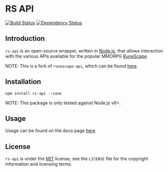 # RS API

[![Build Status](https://api.travis-ci.org/oalx/rs-api.svg?branch=master)](https://travis-ci.org/oalX/rs-api) [![Dependency Status](https://david-dm.org/oalx/rs-api.svg)](https://david-dm.org/oalx/rs-api)

## Introduction

`rs-api` is an open-source wrapper, written in [Node.js][nodejs], that allows interaction with the various APIs available for the popular MMORPG [RuneScape][runescape].

NOTE: This is a fork of `runescape-api`, which can be found [here][runescape-api].

## Installation

`npm install rs-api --save`

NOTE: This package is only tested against Node.js v6+.

## Usage

Usage can be found on the docs page [here][docs]

## License
`rs-api` is under the [MIT][mit] license, see the `LICENSE` file for the copyright information and licensing terms.

[nodejs]: https://nodejs.org
[runescape]: http://www.runescape.com
[runescape-api]: https://github.com/Joshua-F/runescape-api
[mit]: http://opensource.org/licenses/MIT
[docs]: https://oalx.github.io/rs-api/
